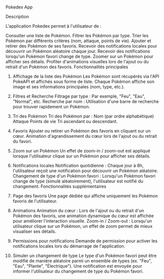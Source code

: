 Pokedex App

Description

L'application Pokedex permet à l'utilisateur de :

Consulter une liste de Pokémon.
Filtrer les Pokémon par type.
Trier les Pokémon par différents critères (nom, attaque, points de vie).
Ajouter et retirer des Pokémon de ses favoris.
Recevoir des notifications locales pour découvrir un Pokémon aléatoire chaque jour.
Recevoir des notifications lorsqu'un Pokémon favori change de type.
Zoomer sur un Pokémon pour afficher ses détails.
Profiter d'animations visuelles lors de l'ajout ou du retrait d'un Pokémon des favoris.
Fonctionnalités principales

1. Affichage de la liste des Pokémon
Les Pokémon sont récupérés via l'API PokeAPI et affichés sous forme de liste.
Chaque Pokémon affiche son image et ses informations principales (nom, type, etc.).
2. Filtres et Recherche
Filtrage par type : Par exemple, "Feu", "Eau", "Normal", etc.
Recherche par nom : Utilisation d'une barre de recherche pour trouver rapidement un Pokémon.
3. Tri des Pokémon
Tri des Pokémon par :
Nom (par ordre alphabétique)
Attaque
Points de vie
Tri ascendant ou descendant.
4. Favoris
Ajouter ou retirer un Pokémon des favoris en cliquant sur un cœur.
Animation d'agrandissement du cœur lors de l'ajout ou du retrait du favori.
5. Zoom sur un Pokémon
Un effet de zoom-in / zoom-out est appliqué lorsque l'utilisateur clique sur un Pokémon pour afficher ses détails.
6. Notifications locales
Notification quotidienne : Chaque jour à 8h, l'utilisateur reçoit une notification pour découvrir un Pokémon aléatoire.
Changement de type d'un Pokémon favori : Lorsqu'un Pokémon favori change de type (simulé aléatoirement), l'utilisateur est notifié du changement.
Fonctionnalités supplémentaires

1. Page des favoris
Une page dédiée qui affiche uniquement les Pokémon favoris de l'utilisateur.
2. Animations
Animation du cœur : Lors de l'ajout ou du retrait d'un Pokémon des favoris, une animation dynamique du cœur est affichée pour améliorer l'interaction visuelle.
Zoom-in / Zoom-out : Lorsqu'un utilisateur clique sur un Pokémon, un effet de zoom permet de mieux visualiser ses détails.
3. Permissions pour notifications
Demande de permission pour activer les notifications locales lors du démarrage de l'application.
4. Simuler un changement de type
Le type d'un Pokémon favori peut être modifié de manière aléatoire parmi un ensemble de types (ex. "Feu", "Eau", "Plante", "Électrique").
Une notification est envoyée pour informer l'utilisateur du changement de type du Pokémon favori.
